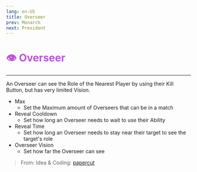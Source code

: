 ```yaml
---
lang: en-US
title: Overseer
prev: Monarch
next: President
---
```


# <font color="#ba55d3">👁️ <b>Overseer</b></font> <Badge text="Power" type="tip" vertical="middle"/>

***

An Overseer can see the Role of the Nearest Player by using their Kill Button, but has very limited Vision.

- Max
  - Set the Maximum amount of Overseers that can be in a match
- Reveal Cooldown
  - Set how long an Overseer needs to wait to use their Ability
- Reveal Time
  - Set how long an Overseer needs to stay near their target to see the target's role
- Overseer Vision
  - Set how far the Overseer can see

> From: Idea & Coding: [papercut](https://github.com/lars-wu)
